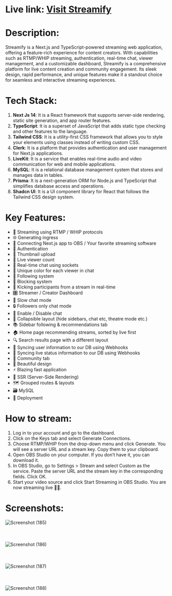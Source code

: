 # Live link: <a href="https://streamify-eight.vercel.app/" target="_blank">Visit Streamify</a>

# Description:
Streamify is a Next.js and TypeScript-powered streaming web application, offering a feature-rich experience for content creators. With capabilities such as RTMP/WHIP streaming, authentication, real-time chat, viewer management, and a customizable dashboard, Streamify is a comprehensive platform for live content creation and community engagement. Its sleek design, rapid performance, and unique features make it a standout choice for seamless and interactive streaming experiences.

# Tech Stack:
1) **Next Js 14**: It is a React framework that supports server-side rendering, static site generation, and app router features.
2) **TypeScript**: It is a superset of JavaScript that adds static type checking and other features to the language.
3) **Tailwind CSS**: It is a utility-first CSS framework that allows you to style your elements using classes instead of writing custom CSS.
4) **Clerk**: It is a platform that provides authentication and user management for Next.js applications.
5) **LiveKit**: It is a service that enables real-time audio and video communication for web and mobile applications.
6) **MySQL**: It is a relational database management system that stores and manages data in tables.
7) **Prisma**: It is a next-generation ORM for Node.js and TypeScript that simplifies database access and operations.
8) **Shadcn UI**: It is a UI component library for React that follows the Tailwind CSS design system.

# Key Features:
- 📡 Streaming using RTMP / WHIP protocols 
- 🌐 Generating ingress
- 🔗 Connecting Next.js app to OBS / Your favorite streaming software 
- 🔐 Authentication 
- 📸 Thumbnail upload
- 👀 Live viewer count 
- 💬 Real-time chat using sockets 
- 🎨 Unique color for each viewer in chat 
- 👥 Following system 
- 🚫 Blocking system 
- 👢 Kicking participants from a stream in real-time 
- 🎛️ Streamer / Creator Dashboard 
- 🐢 Slow chat mode 
- 🔒 Followers only chat mode 
- 📴 Enable / Disable chat 
- 🔽 Collapsible layout (hide sidebars, chat etc, theatre mode etc.) 
- 📚 Sidebar following & recommendations tab 
- 🏠 Home page recommending streams, sorted by live first 
- 🔍 Search results page with a different layout 
- 🔄 Syncing user information to our DB using Webhooks 
- 📡 Syncing live status information to our DB using Webhooks 
- 🤝 Community tab 
- 🎨 Beautiful design
- ⚡ Blazing fast application 
- 📄 SSR (Server-Side Rendering) 
- 🗺️ Grouped routes & layouts 
- 🗃️ MySQL
- 🚀 Deployment

# How to stream:
1) Log in to your account and go to the dashboard.
2) Click on the Keys tab and select Generate Connections.
3) Choose RTMP/WHIP from the drop-down menu and click Generate. You will see a server URL and a stream key. Copy them to your clipboard.
4) Open OBS Studio on your computer. If you don’t have it, you can download it.
5) In OBS Studio, go to Settings > Stream and select Custom as the service. Paste the server URL and the stream key in the corresponding fields. Click OK.
6) Start your video source and click Start Streaming in OBS Studio. You are now streaming live 🎉🎉.

# Screenshots:
![Screenshot (185)](https://github.com/Sudhanshu-Purohit/Streamify/assets/97443705/aa258e34-f82c-456a-b9c6-06d33b2eb864)
<br/> <br/> <br/> <br/>
![Screenshot (186)](https://github.com/Sudhanshu-Purohit/Streamify/assets/97443705/0933a7c6-ddaa-48d2-a9f0-cad64bcf6a32)
<br/> <br/> <br/> <br/>
![Screenshot (187)](https://github.com/Sudhanshu-Purohit/Streamify/assets/97443705/fa6cf658-5756-48cc-a439-c17435cdcd41)
<br/> <br/> <br/> <br/>
![Screenshot (188)](https://github.com/Sudhanshu-Purohit/Streamify/assets/97443705/1377f08b-8436-4f0b-9cc6-1a7142fddba5)



